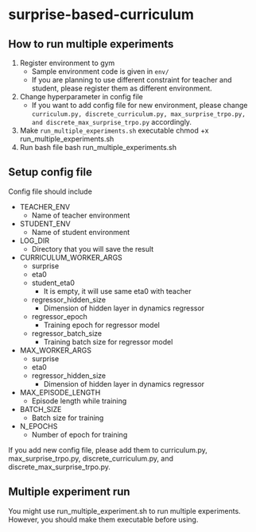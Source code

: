 # surprise-based-curriculum

## How to run multiple experiments

1. Register environment to gym
    * Sample environment code is given in `env/`
    * If you are planning to use different constraint for teacher and student, please register them as different environment.
2. Change hyperparameter in config file
    * If you want to add config file for new environment, please change `curriculum.py, discrete_curriculum.py, max_surprise_trpo.py, and discrete_max_surprise_trpo.py` accordingly.
3. Make `run_multiple_experiments.sh` executable
    chmod +x run_multiple_experiments.sh
4. Run bash file
    bash run_multiple_experiments.sh

## Setup config file
Config file should include 
* TEACHER_ENV
    * Name of teacher environment
* STUDENT_ENV
    * Name of student environment
* LOG_DIR
    * Directory that you will save the result
* CURRICULUM_WORKER_ARGS
    * surprise
    * eta0
    * student_eta0
        * It is empty, it will use same eta0 with teacher
    * regressor_hidden_size
        * Dimension of hidden layer in dynamics regressor
    * regressor_epoch
        * Training epoch for regressor model
    * regressor_batch_size
        * Training batch size for regressor model
* MAX_WORKER_ARGS
    * surprise
    * eta0
    * regressor_hidden_size
        * Dimension of hidden layer in dynamics regressor
* MAX_EPISODE_LENGTH
    * Episode length while training
* BATCH_SIZE
    * Batch size for training
* N_EPOCHS
    * Number of epoch for training

If you add new config file, please add them to curriculum.py, max_surprise_trpo.py, discrete_curriculum.py, and discrete_max_surprise_trpo.py.

## Multiple experiment run
You might use run_multiple_experiment.sh to run multiple experiments. However, you should make them executable before using.

